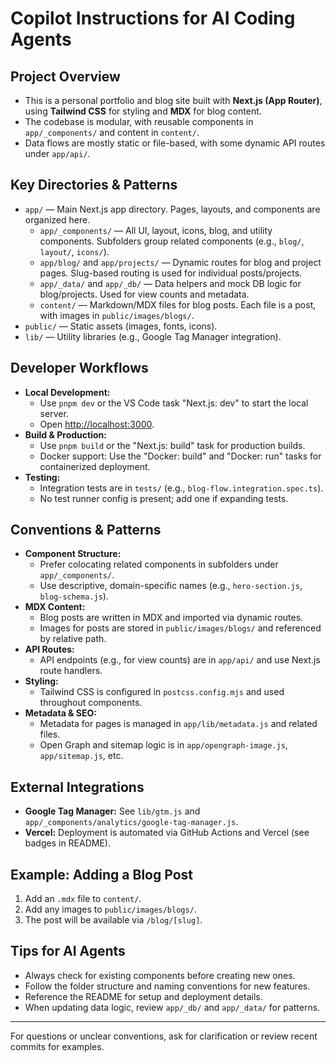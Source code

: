 # Copilot Instructions for AI Coding Agents

## Project Overview

- This is a personal portfolio and blog site built with **Next.js (App Router)**, using **Tailwind CSS** for styling and **MDX** for blog content.
- The codebase is modular, with reusable components in `app/_components/` and content in `content/`.
- Data flows are mostly static or file-based, with some dynamic API routes under `app/api/`.

## Key Directories & Patterns

- `app/` — Main Next.js app directory. Pages, layouts, and components are organized here.
  - `app/_components/` — All UI, layout, icons, blog, and utility components. Subfolders group related components (e.g., `blog/`, `layout/`, `icons/`).
  - `app/blog/` and `app/projects/` — Dynamic routes for blog and project pages. Slug-based routing is used for individual posts/projects.
  - `app/_data/` and `app/_db/` — Data helpers and mock DB logic for blog/projects. Used for view counts and metadata.
  - `content/` — Markdown/MDX files for blog posts. Each file is a post, with images in `public/images/blogs/`.
- `public/` — Static assets (images, fonts, icons).
- `lib/` — Utility libraries (e.g., Google Tag Manager integration).

## Developer Workflows

- **Local Development:**
  - Use `pnpm dev` or the VS Code task "Next.js: dev" to start the local server.
  - Open [http://localhost:3000](http://localhost:3000).
- **Build & Production:**
  - Use `pnpm build` or the "Next.js: build" task for production builds.
  - Docker support: Use the "Docker: build" and "Docker: run" tasks for containerized deployment.
- **Testing:**
  - Integration tests are in `tests/` (e.g., `blog-flow.integration.spec.ts`).
  - No test runner config is present; add one if expanding tests.

## Conventions & Patterns

- **Component Structure:**
  - Prefer colocating related components in subfolders under `app/_components/`.
  - Use descriptive, domain-specific names (e.g., `hero-section.js`, `blog-schema.js`).
- **MDX Content:**
  - Blog posts are written in MDX and imported via dynamic routes.
  - Images for posts are stored in `public/images/blogs/` and referenced by relative path.
- **API Routes:**
  - API endpoints (e.g., for view counts) are in `app/api/` and use Next.js route handlers.
- **Styling:**
  - Tailwind CSS is configured in `postcss.config.mjs` and used throughout components.
- **Metadata & SEO:**
  - Metadata for pages is managed in `app/lib/metadata.js` and related files.
  - Open Graph and sitemap logic is in `app/opengraph-image.js`, `app/sitemap.js`, etc.

## External Integrations

- **Google Tag Manager:** See `lib/gtm.js` and `app/_components/analytics/google-tag-manager.js`.
- **Vercel:** Deployment is automated via GitHub Actions and Vercel (see badges in README).

## Example: Adding a Blog Post

1. Add an `.mdx` file to `content/`.
2. Add any images to `public/images/blogs/`.
3. The post will be available via `/blog/[slug]`.

## Tips for AI Agents

- Always check for existing components before creating new ones.
- Follow the folder structure and naming conventions for new features.
- Reference the README for setup and deployment details.
- When updating data logic, review `app/_db/` and `app/_data/` for patterns.

---

For questions or unclear conventions, ask for clarification or review recent commits for examples.
